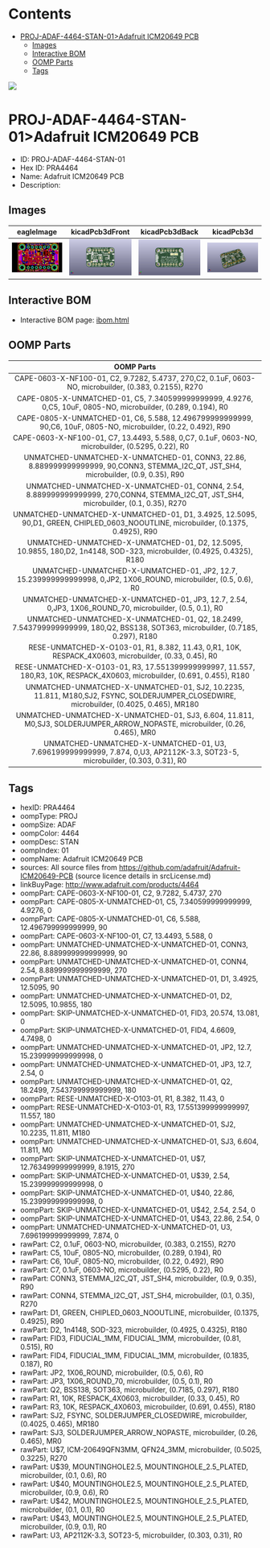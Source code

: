 



Contents
========

* [PROJ-ADAF-4464-STAN-01>Adafruit ICM20649 PCB](#proj-adaf-4464-stan-01adafruit-icm20649-pcb)
	* [Images](#images)
	* [Interactive BOM](#interactive-bom)
	* [OOMP Parts](#oomp-parts)
	* [Tags](#tags)
  
![][im]
# PROJ-ADAF-4464-STAN-01>Adafruit ICM20649 PCB

- ID: PROJ-ADAF-4464-STAN-01
- Hex ID: PRA4464
- Name: Adafruit ICM20649 PCB
- Description: 

## Images
  
  

|eagleImage|kicadPcb3dFront|kicadPcb3dBack|kicadPcb3d|
| :---: | :---: | :---: | :---: |
|[![eagleImage](eagleImage_140.png)](eagleImage_600.png)|[![kicadPcb3dFront](kicadPcb3dFront_140.png)](kicadPcb3dFront_600.png)|[![kicadPcb3dBack](kicadPcb3dBack_140.png)](kicadPcb3dBack_600.png)|[![kicadPcb3d](kicadPcb3d_140.png)](kicadPcb3d_600.png)|

## Interactive BOM

- Interactive BOM page: [ibom.html](kicad/bom/ibom.html)

## OOMP Parts
  

|OOMP Parts|
| :---: |
|CAPE-0603-X-NF100-01, C2, 9.7282, 5.4737, 270,C2, 0.1uF, 0603-NO, microbuilder, (0.383, 0.2155), R270|
|CAPE-0805-X-UNMATCHED-01, C5, 7.340599999999999, 4.9276, 0,C5, 10uF, 0805-NO, microbuilder, (0.289, 0.194), R0|
|CAPE-0805-X-UNMATCHED-01, C6, 5.588, 12.496799999999999, 90,C6, 10uF, 0805-NO, microbuilder, (0.22, 0.492), R90|
|CAPE-0603-X-NF100-01, C7, 13.4493, 5.588, 0,C7, 0.1uF, 0603-NO, microbuilder, (0.5295, 0.22), R0|
|UNMATCHED-UNMATCHED-X-UNMATCHED-01, CONN3, 22.86, 8.889999999999999, 90,CONN3, STEMMA_I2C_QT, JST_SH4, microbuilder, (0.9, 0.35), R90|
|UNMATCHED-UNMATCHED-X-UNMATCHED-01, CONN4, 2.54, 8.889999999999999, 270,CONN4, STEMMA_I2C_QT, JST_SH4, microbuilder, (0.1, 0.35), R270|
|UNMATCHED-UNMATCHED-X-UNMATCHED-01, D1, 3.4925, 12.5095, 90,D1, GREEN, CHIPLED_0603_NOOUTLINE, microbuilder, (0.1375, 0.4925), R90|
|UNMATCHED-UNMATCHED-X-UNMATCHED-01, D2, 12.5095, 10.9855, 180,D2, 1n4148, SOD-323, microbuilder, (0.4925, 0.4325), R180|
|UNMATCHED-UNMATCHED-X-UNMATCHED-01, JP2, 12.7, 15.239999999999998, 0,JP2, 1X06_ROUND, microbuilder, (0.5, 0.6), R0|
|UNMATCHED-UNMATCHED-X-UNMATCHED-01, JP3, 12.7, 2.54, 0,JP3, 1X06_ROUND_70, microbuilder, (0.5, 0.1), R0|
|UNMATCHED-UNMATCHED-X-UNMATCHED-01, Q2, 18.2499, 7.543799999999999, 180,Q2, BSS138, SOT363, microbuilder, (0.7185, 0.297), R180|
|RESE-UNMATCHED-X-O103-01, R1, 8.382, 11.43, 0,R1, 10K, RESPACK_4X0603, microbuilder, (0.33, 0.45), R0|
|RESE-UNMATCHED-X-O103-01, R3, 17.551399999999997, 11.557, 180,R3, 10K, RESPACK_4X0603, microbuilder, (0.691, 0.455), R180|
|UNMATCHED-UNMATCHED-X-UNMATCHED-01, SJ2, 10.2235, 11.811, M180,SJ2, FSYNC, SOLDERJUMPER_CLOSEDWIRE, microbuilder, (0.4025, 0.465), MR180|
|UNMATCHED-UNMATCHED-X-UNMATCHED-01, SJ3, 6.604, 11.811, M0,SJ3, SOLDERJUMPER_ARROW_NOPASTE, microbuilder, (0.26, 0.465), MR0|
|UNMATCHED-UNMATCHED-X-UNMATCHED-01, U3, 7.696199999999999, 7.874, 0,U3, AP2112K-3.3, SOT23-5, microbuilder, (0.303, 0.31), R0|

## Tags

- hexID: PRA4464
- oompType: PROJ
- oompSize: ADAF
- oompColor: 4464
- oompDesc: STAN
- oompIndex: 01
- oompName: Adafruit ICM20649 PCB
- sources: All source files from https://github.com/adafruit/Adafruit-ICM20649-PCB (source licence details in srcLicense.md)
- linkBuyPage: http://www.adafruit.com/products/4464
- oompPart: CAPE-0603-X-NF100-01, C2, 9.7282, 5.4737, 270
- oompPart: CAPE-0805-X-UNMATCHED-01, C5, 7.340599999999999, 4.9276, 0
- oompPart: CAPE-0805-X-UNMATCHED-01, C6, 5.588, 12.496799999999999, 90
- oompPart: CAPE-0603-X-NF100-01, C7, 13.4493, 5.588, 0
- oompPart: UNMATCHED-UNMATCHED-X-UNMATCHED-01, CONN3, 22.86, 8.889999999999999, 90
- oompPart: UNMATCHED-UNMATCHED-X-UNMATCHED-01, CONN4, 2.54, 8.889999999999999, 270
- oompPart: UNMATCHED-UNMATCHED-X-UNMATCHED-01, D1, 3.4925, 12.5095, 90
- oompPart: UNMATCHED-UNMATCHED-X-UNMATCHED-01, D2, 12.5095, 10.9855, 180
- oompPart: SKIP-UNMATCHED-X-UNMATCHED-01, FID3, 20.574, 13.081, 0
- oompPart: SKIP-UNMATCHED-X-UNMATCHED-01, FID4, 4.6609, 4.7498, 0
- oompPart: UNMATCHED-UNMATCHED-X-UNMATCHED-01, JP2, 12.7, 15.239999999999998, 0
- oompPart: UNMATCHED-UNMATCHED-X-UNMATCHED-01, JP3, 12.7, 2.54, 0
- oompPart: UNMATCHED-UNMATCHED-X-UNMATCHED-01, Q2, 18.2499, 7.543799999999999, 180
- oompPart: RESE-UNMATCHED-X-O103-01, R1, 8.382, 11.43, 0
- oompPart: RESE-UNMATCHED-X-O103-01, R3, 17.551399999999997, 11.557, 180
- oompPart: UNMATCHED-UNMATCHED-X-UNMATCHED-01, SJ2, 10.2235, 11.811, M180
- oompPart: UNMATCHED-UNMATCHED-X-UNMATCHED-01, SJ3, 6.604, 11.811, M0
- oompPart: SKIP-UNMATCHED-X-UNMATCHED-01, U$7, 12.763499999999999, 8.1915, 270
- oompPart: SKIP-UNMATCHED-X-UNMATCHED-01, U$39, 2.54, 15.239999999999998, 0
- oompPart: SKIP-UNMATCHED-X-UNMATCHED-01, U$40, 22.86, 15.239999999999998, 0
- oompPart: SKIP-UNMATCHED-X-UNMATCHED-01, U$42, 2.54, 2.54, 0
- oompPart: SKIP-UNMATCHED-X-UNMATCHED-01, U$43, 22.86, 2.54, 0
- oompPart: UNMATCHED-UNMATCHED-X-UNMATCHED-01, U3, 7.696199999999999, 7.874, 0
- rawPart: C2, 0.1uF, 0603-NO, microbuilder, (0.383, 0.2155), R270
- rawPart: C5, 10uF, 0805-NO, microbuilder, (0.289, 0.194), R0
- rawPart: C6, 10uF, 0805-NO, microbuilder, (0.22, 0.492), R90
- rawPart: C7, 0.1uF, 0603-NO, microbuilder, (0.5295, 0.22), R0
- rawPart: CONN3, STEMMA_I2C_QT, JST_SH4, microbuilder, (0.9, 0.35), R90
- rawPart: CONN4, STEMMA_I2C_QT, JST_SH4, microbuilder, (0.1, 0.35), R270
- rawPart: D1, GREEN, CHIPLED_0603_NOOUTLINE, microbuilder, (0.1375, 0.4925), R90
- rawPart: D2, 1n4148, SOD-323, microbuilder, (0.4925, 0.4325), R180
- rawPart: FID3, FIDUCIAL_1MM, FIDUCIAL_1MM, microbuilder, (0.81, 0.515), R0
- rawPart: FID4, FIDUCIAL_1MM, FIDUCIAL_1MM, microbuilder, (0.1835, 0.187), R0
- rawPart: JP2, 1X06_ROUND, microbuilder, (0.5, 0.6), R0
- rawPart: JP3, 1X06_ROUND_70, microbuilder, (0.5, 0.1), R0
- rawPart: Q2, BSS138, SOT363, microbuilder, (0.7185, 0.297), R180
- rawPart: R1, 10K, RESPACK_4X0603, microbuilder, (0.33, 0.45), R0
- rawPart: R3, 10K, RESPACK_4X0603, microbuilder, (0.691, 0.455), R180
- rawPart: SJ2, FSYNC, SOLDERJUMPER_CLOSEDWIRE, microbuilder, (0.4025, 0.465), MR180
- rawPart: SJ3, SOLDERJUMPER_ARROW_NOPASTE, microbuilder, (0.26, 0.465), MR0
- rawPart: U$7, ICM-20649QFN3MM, QFN24_3MM, microbuilder, (0.5025, 0.3225), R270
- rawPart: U$39, MOUNTINGHOLE2.5, MOUNTINGHOLE_2.5_PLATED, microbuilder, (0.1, 0.6), R0
- rawPart: U$40, MOUNTINGHOLE2.5, MOUNTINGHOLE_2.5_PLATED, microbuilder, (0.9, 0.6), R0
- rawPart: U$42, MOUNTINGHOLE2.5, MOUNTINGHOLE_2.5_PLATED, microbuilder, (0.1, 0.1), R0
- rawPart: U$43, MOUNTINGHOLE2.5, MOUNTINGHOLE_2.5_PLATED, microbuilder, (0.9, 0.1), R0
- rawPart: U3, AP2112K-3.3, SOT23-5, microbuilder, (0.303, 0.31), R0



[im]: kicadPcb3d_450.png
